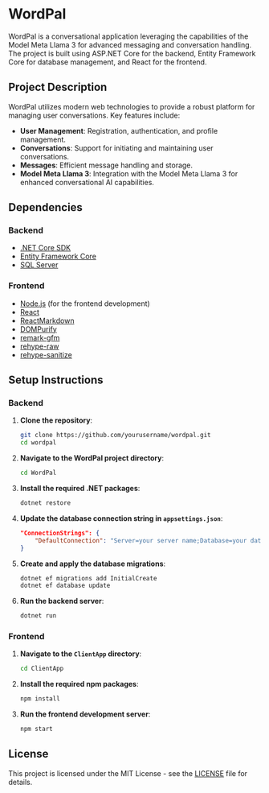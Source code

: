 # WordPal

WordPal is a conversational application leveraging the capabilities of the Model Meta Llama 3 for advanced messaging and conversation handling. The project is built using ASP.NET Core for the backend, Entity Framework Core for database management, and React for the frontend.

## Project Description

WordPal utilizes modern web technologies to provide a robust platform for managing user conversations. Key features include:

- **User Management**: Registration, authentication, and profile management.
- **Conversations**: Support for initiating and maintaining user conversations.
- **Messages**: Efficient message handling and storage.
- **Model Meta Llama 3**: Integration with the Model Meta Llama 3 for enhanced conversational AI capabilities.

## Dependencies

### Backend

- [.NET Core SDK](https://dotnet.microsoft.com/download)
- [Entity Framework Core](https://docs.microsoft.com/en-us/ef/core/)
- [SQL Server](https://www.microsoft.com/en-us/sql-server/sql-server-downloads)

### Frontend

- [Node.js](https://nodejs.org/) (for the frontend development)
- [React](https://reactjs.org/)
- [ReactMarkdown](https://github.com/remarkjs/react-markdown)
- [DOMPurify](https://github.com/cure53/DOMPurify)
- [remark-gfm](https://github.com/remarkjs/remark-gfm)
- [rehype-raw](https://github.com/rehypejs/rehype-raw)
- [rehype-sanitize](https://github.com/rehypejs/rehype-sanitize)

## Setup Instructions

### Backend

1. **Clone the repository**:

    ```bash
    git clone https://github.com/yourusername/wordpal.git
    cd wordpal
    ```

2. **Navigate to the WordPal project directory**:

    ```bash
    cd WordPal
    ```

3. **Install the required .NET packages**:

    ```bash
    dotnet restore
    ```

4. **Update the database connection string in `appsettings.json`**:

    ```json
    "ConnectionStrings": {
        "DefaultConnection": "Server=your server name;Database=your database name;Trusted_Connection=True;TrustServerCertificate=True;"
    }
    ```

5. **Create and apply the database migrations**:

    ```bash
    dotnet ef migrations add InitialCreate
    dotnet ef database update
    ```

6. **Run the backend server**:

    ```bash
    dotnet run
    ```

### Frontend

1. **Navigate to the `ClientApp` directory**:

    ```bash
    cd ClientApp
    ```

2. **Install the required npm packages**:

    ```bash
    npm install
    ```

3. **Run the frontend development server**:

    ```bash
    npm start
    ```

## License

This project is licensed under the MIT License - see the [LICENSE](LICENSE) file for details.
